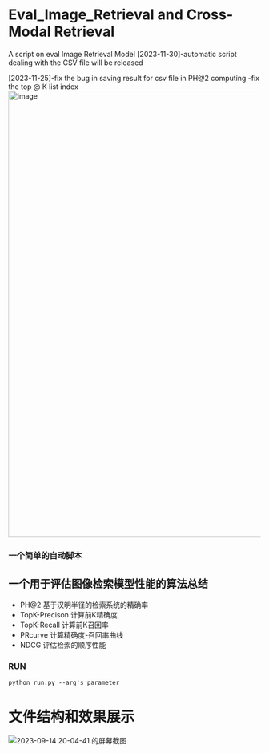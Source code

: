 # Eval_Image_Retrieval and Cross-Modal Retrieval
A script on eval Image Retrieval Model
[2023-11-30]-automatic script dealing with the CSV file will be released


[2023-11-25]-fix the bug in saving result for csv file in PH@2 computing
            -fix the top @ K list index
<img width="891" alt="image" src="https://github.com/Mahiro2211/Eval_Image_Retrieval_and_Cross_Model_Retrieval/assets/130811701/b7ea8fc7-58d3-421f-9a98-567916fe27ad">

### 一个简单的自动脚本
## 一个用于评估图像检索模型性能的算法总结
* PH@2 基于汉明半径的检索系统的精确率
* TopK-Precison 计算前K精确度
* TopK-Recall 计算前K召回率
* PRcurve 计算精确度-召回率曲线
* NDCG 评估检索的顺序性能
### RUN
```shell
python run.py --arg's parameter
```
# 文件结构和效果展示
![2023-09-14 20-04-41 的屏幕截图](https://github.com/Mahiro2211/Eval_Image_Retrieval/assets/130811701/5bafc9c9-a2e0-486d-a94f-21f3a6378c1e)
